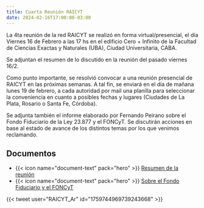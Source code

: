 ```yaml
---
title: Cuarta Reunión RAICYT
date: 2024-02-16T17:00:00-03:00
---
```


La 4ta reunión de la red RAICYT se realizó en forma virtual/presencial,
el día Viernes 16 de Febrero a las 17 hs en el edificio Cero + Infinito de
la Facultad de Ciencias Exactas y Naturales (UBA), Ciudad Universitaria, CABA.

Se adjuntan el resumen de lo discutido en la reunión del pasado viernes 16/2. 

Como punto importante, se resolvió convocar a una reunión presencial de RAICYT
en las próximas semanas. A tal fin, se enviará en el día de mañana lunes 19 de
febrero, a cada autoridad por mail una planilla para seleccionar la conveniencia
en cuanto a posibles fechas y lugares (Ciudades de La Plata, Rosario o Santa Fe,
Córdoba). 

Se adjunta también el informe elaborado por Fernando Peirano sobre el Fondo
Fiduciario de la Ley 23.877 y el FONCyT. Se discutirán acciones en base al estado
de avance de los distintos temas por los que venimos reclamando. 

## Documentos

 - {{< icon name="document-text" pack="hero" >}} [Resumen de la reunión](link)
 - {{< icon name="document-text" pack="hero" >}} [Sobre el Fondo Fiduciario y el FONCyT](link)
 

{{< tweet user="RAICYT_Ar" id="1759744969739243668" >}}